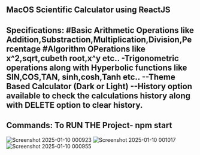 **MacOS Scientific Calculator using ReactJS**
--------------------------------------------------------
**Specifications**:
                #Basic Arithmetic Operations like Addition,Substraction,Multiplication,Division,Percentage
                #Algorithm OPerations like  x^2,sqrt,cubeth root,x^y etc..
                -Trigonometric operations along with Hyperbolic functions like SIN,COS,TAN, sinh,cosh,Tanh etc..
                --**Theme Based Calculator** (Dark or Light)
                --**History** option available to check the **calculations history** along with **DELETE** option to **clear history**.
-------------------------------------------------------------------------
**Commands**:
To RUN THE Project-
        **npm start**
-------------------------------------------------------------------

![Screenshot 2025-01-10 000923](https://github.com/user-attachments/assets/0880083d-4001-427c-9a71-5d67c4440e9f)
![Screenshot 2025-01-10 001017](https://github.com/user-attachments/assets/d5296914-df5f-4270-ae6f-447ccb219c13)
![Screenshot 2025-01-10 000955](https://github.com/user-attachments/assets/8b755939-7612-4a6d-b142-862e00d1daae)
